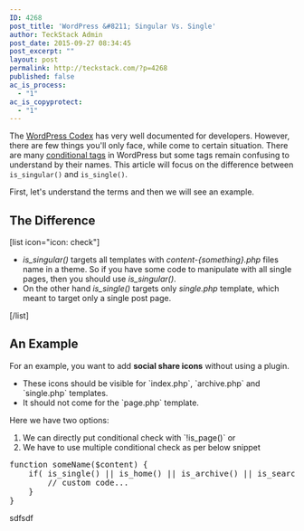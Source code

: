 ```yaml
---
ID: 4268
post_title: 'WordPress &#8211; Singular Vs. Single'
author: TeckStack Admin
post_date: 2015-09-27 08:34:45
post_excerpt: ""
layout: post
permalink: http://teckstack.com/?p=4268
published: false
ac_is_process:
  - "1"
ac_is_copyprotect:
  - "1"
---
```

The <a href="https://codex.wordpress.org" target="_blank" rel="nofollow">WordPress Codex</a> has very well documented for developers. However, there are few things you'll only face, while come to certain situation. There are many <a href="https://codex.wordpress.org/Conditional_Tags" target="_blank" rel="nofollow">conditional tags</a> in WordPress but some tags remain confusing to understand by their names. This article will focus on the difference between `is_singular()` and `is_single()`.

First, let's understand the terms and then we will see an example.
<h2>The Difference</h2>
[list icon="icon: check"]
<ul>
	<li><em>is_singular()</em> targets all templates with <em>content-{something}.php</em> files name in a theme. So if you have some code to manipulate with all single pages, then you should use <em>is_singular()</em>.</li>
	<li>On the other hand <em>is_single()</em> targets only <em>single.php</em> template, which meant to target only a single post page.</li>
</ul>
[/list]
<h2>An Example</h2>
For an example, you want to add <strong>social share icons</strong> without using a plugin.
<ul>
	<li>These icons should be visible for `index.php`, `archive.php` and `single.php` templates.</li>
	<li>It should not come for the `page.php` template.</li>
</ul>
Here we have two options:
<ol>
	<li>We can directly put conditional check with `!is_page()` or</li>
	<li>We have to use multiple conditional check as per below snippet</li>
</ol>
<pre>function someName($content) {
    if( is_single() || is_home() || is_archive() || is_search() ){
        // custom code...
    }
}
</pre>
sdfsdf